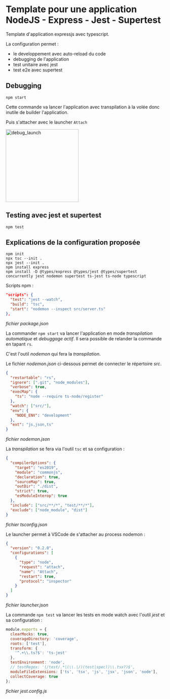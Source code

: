 # Template pour une application NodeJS - Express - Jest - Supertest

Template d'application expressjs avec typescript.

La configuration permet :

- le developpement avec auto-reload du code
- debugging de l'application
- test unitaire avec jest
- test e2e avec supertest

## Debugging

```
npm start
```

Cette commande va lancer l'application avec transpilation à la volée donc inutile de builder l'application.

Puis s'attacher avec le launcher `Attach`

<img width="230" alt="debug_launch" src="https://user-images.githubusercontent.com/928007/68161337-f89f4000-ff55-11e9-85b5-15d525b31d4c.png">

## Testing avec jest et supertest

```
npm test
```

## Explications de la configuration proposée

```
npm init
npx tsc --init .
npx jest --init .
npm install express
npm install -D @types/express @types/jest @types/supertest concurrently jest nodemon supertest ts-jest ts-node typescript
```

Scripts npm :

```json
"scripts": {
  "test": "jest --watch",
  "build": "tsc",
  "start": "nodemon --inspect src/server.ts"
},
```

_fichier package.json_

La commander `npm start` va lancer l'application en mode _transpilation automatique_ et _debuggage actif_. Il sera possible de relander la commande en tapant `rs`.

C'est l'outil _nodemon_ qui fera la _transpilation_.

Le fichier _nodemon.json_ ci-dessous permet de connecter le répertoire _src_.

```json
{
  "restartable": "rs",
  "ignore": [".git", "node_modules"],
  "verbose": true,
  "execMap": {
    "ts": "node --require ts-node/register"
  },
  "watch": ["src/"],
  "env": {
    "NODE_ENV": "development"
  },
  "ext": "js,json,ts"
}
```

_fichier nodemon.json_

La _transpilation_ se fera via l'outil `tsc` et sa configuration :

```json
{
  "compilerOptions": {
    "target": "es2019",
    "module": "commonjs",
    "declaration": true,
    "sourceMap": true,
    "outDir": "./dist",
    "strict": true,
    "esModuleInterop": true
  },
  "include": ["src/**/*", "test/**/*"],
  "exclude": ["node_module", "dist"]
}
```

_fichier tsconfig.json_

Le launcher permet à VSCode de s'attacher au process nodemon :

```json
{
  "version": "0.2.0",
  "configurations": [
    {
      "type": "node",
      "request": "attach",
      "name": "Attach",
      "restart": true,
      "protocol": "inspector"
    }
  ]
}
```

_fichier launcher.json_

La commande `npm test` va lancer les tests en mode watch avec l'outil _jest_ et sa configuration :

```javascript
module.exports = {
  clearMocks: true,
  coverageDirectory: 'coverage',
  roots: ['test'],
  transform: {
    '^.+\\.ts?$': 'ts-jest'
  },
  testEnvironment: 'node',
  // testRegex: '(/test/.*|(\\.|/)(test|spec))\\.tsx?)$',
  moduleFileExtensions: ['ts', 'tsx', 'js', 'jsx', 'json', 'node'],
  collectCoverage: true
};
```

_fichier jest.config.js_
